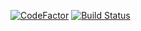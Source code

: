 [![CodeFactor](https://www.codefactor.io/repository/github/simon987/simon987.net/badge/master)](https://www.codefactor.io/repository/github/simon987/simon987.net/overview/master)
[![Build Status](https://ci.simon987.net/buildStatus/icon?job=simon987.net)](https://ci.simon987.net/job/simon987.net/)



